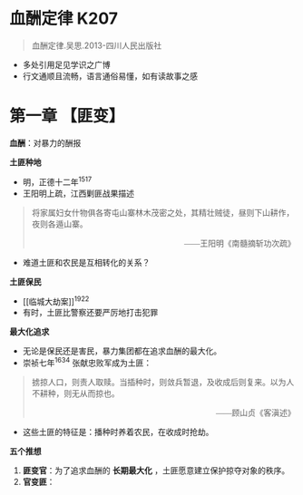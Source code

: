 # 血酬定律 K207

>血酬定律.吴思.2013-四川人民出版社

- 多处引用足见学识之广博
- 行文通顺且流畅，语言通俗易懂，如有读故事之感

# 第一章 【匪变】

**血酬**：对暴力的酬报

**土匪种地**
- 明，正德十二年<sup>1517</sup>
- 王阳明上疏，江西剿匪战果描述

> 将家属妇女什物俱各寄屯山寨林木茂密之处，其精壮贼徒，昼则下山耕作，夜则各遁山寨。
> <div style="text-align: right; font-family: serif">——王阳明《南髓摘斩功次疏》</div>

- 难道土匪和农民是互相转化的关系？

**土匪保民**
- [[临城大劫案]]<sup>1922</sup>
- 有时，土匪比警察还要严厉地打击犯罪

**最大化追求**
- 无论是保民还是害民，暴力集团都在追求血酬的最大化。
- 崇祯七年<sup>1634</sup> 张献忠败军成为土匪：

> 掳掠人口，则责人取赎。当插种时，则敛兵暂退，及收成后则复来。以为人不耕种，则无从而掠也。
> <div style="text-align: right; font-family: serif">——顾山贞《客滇述》</div>
- 这些土匪的特征是：播种时养着农民，在收成时抢劫。

**五个推想**
1. **匪变官**：为了追求血酬的 **长期最大化** ，土匪愿意建立保护掠夺对象的秩序。
2. **官变匪**：
